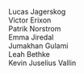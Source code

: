 Lucas Jagerskog<br/>
Victor Erixon<br/>
Patrik Norstrom<br/>
Emma Jiredal<br/>
Jumakhan Gulami<br/>
Leah Bethke<br/>
Kevin Juselius Vallin<br/>
